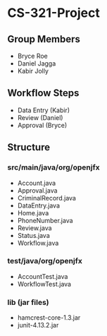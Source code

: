 # CS-321-Project
## Group Members
- Bryce Roe
- Daniel Jagga
- Kabir Jolly
## Workflow Steps
- Data Entry (Kabir)
- Review (Daniel)
- Approval (Bryce)
## Structure
### src/main/java/org/openjfx 
- Account.java
- Approval.java
- CriminalRecord.java
- DataEntry.java
- Home.java
- PhoneNumber.java
- Review.java
- Status.java
- Workflow.java
### test/java/org/openjfx 
- AccountTest.java
- WorkflowTest.java
### lib (jar files)
- hamcrest-core-1.3.jar
- junit-4.13.2.jar
